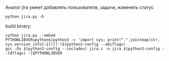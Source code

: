 Аналог jira 
умеет добавлять пользователя, задачи, изменять статус
```
python jira.py -h 
```

build binary:

```
cython jira.py --embed
PYTHONLIBVER=python$(python3 -c 'import sys; print(".".join(map(str, sys.version_info[:2])))')$(python3-config --abiflags)
gcc -Os $(python3-config --includes) jira.c -o jira $(python3-config --ldflags) -l$PYTHONLIBVER
```
